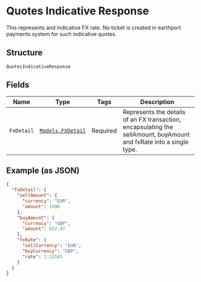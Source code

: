 
# Quotes Indicative Response

This represents and indicative FX rate. No ticket is created in earthport payments system for such indicative quotes.

## Structure

`QuotesIndicativeResponse`

## Fields

| Name | Type | Tags | Description |
|  --- | --- | --- | --- |
| `FxDetail` | [`Models.FXDetail`](../../doc/models/fx-detail.md) | Required | Represents the details of an FX transaction, encapsulating the sellAmount, buyAmount and fxRate into a single type. |

## Example (as JSON)

```json
{
  "fxDetail": {
    "sellAmount": {
      "currency": "EUR",
      "amount": 1000
    },
    "buyAmount": {
      "currency": "GBP",
      "amount": 822.47
    },
    "fxRate": {
      "sellCurrency": "EUR",
      "buyCurrency": "GBP",
      "rate": 1.21585
    }
  }
}
```


